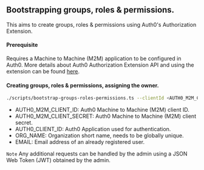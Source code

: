 ## Bootstrapping groups, roles & permissions.

This aims to create groups, roles & permissions using Auth0's Authorization Extension.

#### Prerequisite

Requires a Machine to Machine (M2M) application to be configured in Auth0.
More details about Auth0 Authorization Extension API and using the extension can be found [here](https://auth0.com/docs/api/authorization-extension).

#### Creating groups, roles & permissions, assigning the owner.

```bash
./scripts/bootstrap-groups-roles-permissions.ts --clientId <AUTH0_M2M_CLIENT_ID> --clientSecret <AUTH0_M2M_CLIENT_SECRET> --applicationId <AUTH0_CLIENT_ID> --createGroup <ORG_NAME> --ownerEmail <EMAIL>
```
- AUTH0_M2M_CLIENT_ID: Auth0 Machine to Machine (M2M) client ID.
- AUTH0_M2M_CLIENT_SECRET: Auth0 Machine to Machine (M2M) client secret.
- AUTH0_CLIENT_ID: Auth0 Application used for authentication.
- ORG_NAME: Organization short name, needs to be globally unique.
- EMAIL: Email address of an already registered user.

`Note` Any additional requests can be handled by the admin using a JSON Web Token (JWT) obtained by the admin.

